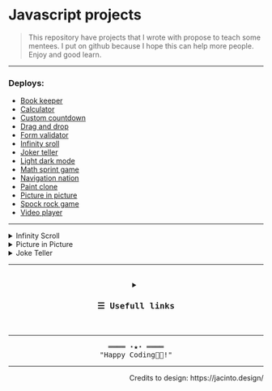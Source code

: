 # Javascript projects

> This repository have projects that I wrote with propose to teach some mentees. I put on github because I hope this can help more people. Enjoy and good learn.

<hr>

### Deploys:

- [Book keeper](https://fumagallilaura.github.io/js-features/book-keeper/)
- [Calculator](https://fumagallilaura.github.io/js-features/calculator/)
- [Custom countdown](https://fumagallilaura.github.io/js-features/custom-countdown/)
- [Drag and drop](https://fumagallilaura.github.io/js-features/drag-and-drop/)
- [Form validator](https://fumagallilaura.github.io/js-features/form-validator/)
- [Infinity sroll](https://fumagallilaura.github.io/js-features/infinity-scroll/)
- [Joker teller](https://fumagallilaura.github.io/js-features/joke-teller/)
- [Light dark mode](https://fumagallilaura.github.io/js-features/light-dark-mode/)
- [Math sprint game](https://fumagallilaura.github.io/js-features/math-sprint-game/)
- [Navigation nation](https://fumagallilaura.github.io/js-features/navigation-nation/)
- [Paint clone](https://fumagallilaura.github.io/js-features/paint-clone/)
- [Picture in picture](https://fumagallilaura.github.io/js-features/picture-in-picture/)
- [Spock rock game](https://fumagallilaura.github.io/js-features/spock-rock-game/)
- [Video player](https://fumagallilaura.github.io/js-features/video-player/)

<hr>

<details>
    <summary>Infinity Scroll</summary>
    <ul>
        <li>Accese the <a href="https://unsplash.com/documentation">api documentation</a></li>
        <li>Click in <b>Register as developer</b></li>
        <img src="./infinity-scroll/img/register_as_developer.png" />
        <li>When already login, in the sidebar click on <b>Location</b> located in <i>Schema</i> section</li>
        <img src="./infinity-scroll/img/schema_location.png" />
        <li>Here have some importants informations about the lib. If you scroll down, you will see the <b>Authorization</b> section with the URL that we will use on fetch and the explanation about <i>YOUR_ACCESS_KEY</i></li>
        <img src="./infinity-scroll/img/authorization_section.png" />
        <li>To get an access key, click in <b>your apps</b> in the header and in <b>New Application</b></li>
        <img src="./infinity-scroll/img/your_new_app.png" />
        <li>Give your <i>Application Name</i> and some <i>Description</i>. After click on <b>Create application</b></li>
        <img src="./infinity-scroll/img/create_application.png" />
        <li>Now you have some informations about your <i>production application</i>. If you scroll down, you can see your <b>Keys</b>.</li>
        <img src="./infinity-scroll/img/keys.png" />
        <li>Now you can replace your key in the <code>script.js</code> file and see the application working.</li>
        <img src="./infinity-scroll/img/replace_key.png" />
    </ul>
</details>
<details>
    <summary>Picture in Picture</summary>
    <ul>
        <li>When loaded, you need choose what screen you want share. Ps: a youtube video</li>
        <img src="./picture-in-picture/img/choose_screen.png" />
        <li>After that, you will need to go back to application tab. At this point you will see a notice of which screen you are sharing. Click in <b>Start</b> and a window will overlap all your screens with the screen you chose to share, including games.</li>
        <img src="./picture-in-picture/img/shared_screen.png" />
        <li>You can resize and move this screen as much as you like.</b></li>
    </ul>
</details>
<details>
    <summary>Joke Teller</summary>
    <ul>
        <li>Accese the <a href="https://www.voicerss.org/">api documentation</a></li>
        <li>Click in <b>Profile</b> and make a registration</li>
        <img src="./joke-teller/img/registration.png" />
        <li>When already login, you will see that your account is inactive. Click in <b>Active account</b> for receive an email.</li>
        <img src="./joke-teller/img/inactive.png" />
        <li>In your email, search for activation email that API will send to you. Remember to look at the trash. Copy the code, paste in url input and enter.</li>
        <img src="./joke-teller/img/active_account.png" />
        <li>Now your account is active! Copy the <b>API Key</b></li>
        <img src="./joke-teller/img/active.png" />
        <li>Now you can replace your key in the <code>script.js</code> file and see the application working.</li>
        <img src="./joke-teller/img/replace.png" />
    </ul>
</details>

<hr><br>

<!-- Details Section-->
<details align="center">
    <summary align="center">
        <h3 align="center"><samp align="center">&#9776; Usefull links</samp></h3>
    </summary>
    <a align="center" href="https://zerotomastery.io/cheatsheets/javascript-cheatsheet-the-advanced-concepts/?utm_source=udemy&utm_medium=coursecontent">
        Advanced JavaScript Cheat Sheet
    </a>
    <br>
    <a align="center" href="https://gitmoji.dev/">
        Gitmoji Commits
    </a>
    <br>
    <a align="center" href="https://www.conventionalcommits.org/en/v1.0.0/">
        Conventional Commits
    </a>
    <br>
    <a align="center" href="https://medium.com/linkapi-solutions/conventional-commits-pattern-3778d1a1e657">
        More about <i>Conventional Commits</i>(PT-br)
    </a>
</details>

<br>

<hr>

<!-- Footer -->
<samp>
    <p align="center">
        ════ ⋆★⋆ ════
        <br>
        "Happy Coding👨‍💻!"
    </p>
</samp>

<hr>

<p align="right"> Credits to design: https://jacinto.design/ </p>
